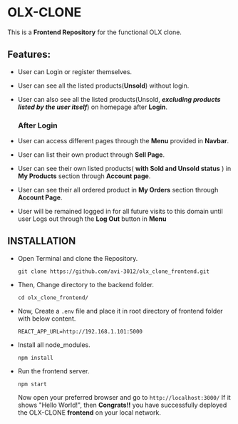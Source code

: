 # OLX-CLONE

This is a **Frontend Repository** for the functional OLX clone.

## Features:

- User can Login or register themselves.
- User can see all the listed products(**Unsold**) without login.
- User can also see all the listed products(Unsold, ***excluding products listed by the user itself***) on homepage after **Login**.
    ### After Login
    
- User can access different pages through the **Menu** provided in **Navbar**.
- User can list their own product through **Sell Page**.
- User can see their own listed products( **with Sold and Unsold status** ) in **My Products** section through **Account page**.
- User can see their all ordered product in **My Orders** section through **Account Page**.
- User will be remained logged in for all future visits to this domain until user Logs out through the **Log Out** button in **Menu**

## INSTALLATION 


- Open Terminal and clone the Repository.

    ```git clone https://github.com/avi-3012/olx_clone_frontend.git```

- Then, Change directory to the backend folder.

    ```cd olx_clone_frontend/```

- Now, Create a ```.env``` file and place it in root directory of frontend folder with below content.

    ```REACT_APP_URL=http://192.168.1.101:5000```

- Install all node_modules.

    ```npm install```

- Run the frontend server.

    ```npm start```

    Now open your preferred browser and go to ```http://localhost:3000/``` If it shows "Hello World!", then **Congrats!!** you have successfully deployed the OLX-CLONE **frontend** on your local network.

